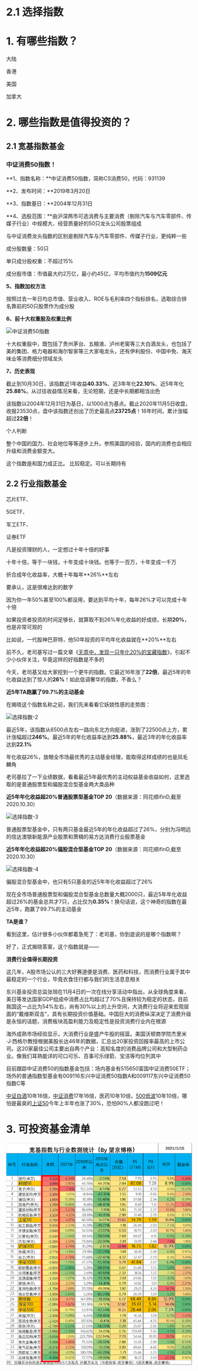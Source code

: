 # 2.1 选择指数



# 1. 有哪些指数？

大陆

香港

美国

加拿大

# 2. 哪些指数是值得投资的？

## 2.1 宽基指数基金

### **中证消费50指数！**

**1、指数名称：**中证消费50指数，简称CS消费50，代码：931139

**2、发布时间：**2019年3月20日

**3、指数基日：**2004年12月31日

**4、选股范围：**由沪深两市可选消费与主要消费（剔除汽车与汽车零部件、传媒子行业）中规模大、经营质量好的50只龙头公司股票组成

与中证消费龙头指数的区别是剔除汽车与汽车零部件、传媒子行业，更纯粹一些

成分股数量：50只

单只成分股权重：不超过15%

成分股市值：市值最大约2万亿，最小约45亿，平均市值约为**1509亿元**

**5、指数加权方法**

按照过去一年日均总市值、营业收入、ROE与毛利率四个指标排名，选取综合排名靠前的50只股票作为成分股

**6、前十大权重股及权重比例**

![中证消费50指数](/Volumes/Files/workspace/MaxNote/MaxNotes_Snowball/imgs/中证消费50指数.jpg)

十大权重股中，既包括了贵州茅台、五粮液、泸州老窖等三大白酒龙头，也包括了美的集团、格力电器和海尔智家等三大家电龙头，还有伊利股份、中国中免、海天味业等消费细分领域龙头

**7、历史表现**

截止到10月30日，该指数近1年收益**40.33%**、近3年年化**22.10%**、近5年年化**25.88%**。从过往收益情况来看，无论短期，还是中长期都相当出色

该指数以2004年12月31日为基日，以1000点为基点。截止2020年11月5日收盘，收报23530点，盘中该指数还创出了历史最高点**23725点**！16年时间，累计涨幅超过**22倍**！

个人判断

整个中国的国力、社会地位等等逐步上升。参照美国的经验，国内的消费也会相应升级和消费金额变大。

这个指数是和国力成正比。 比较稳定。可以长期持有

## 2.2 行业指数基金

芯片ETF、

5GETF、

军工ETF、

证券ETF

凡是投资理财的人，一定想过十年十倍的好事

十年十倍，等于一块钱，十年变成十块钱。也等于一百万，十年变成一千万

折合成年化收益率，大概十年每年**26%**左右

要承认，这是很难达到的数字

因为你一年50%甚至100%都没用，要达到平均十年，每年26%才可以完成十年十倍

如果投资者投资的时间足够长，就算取不到26%年化收益的好成绩，长期**20%**，也是非常可观的

比如说，一代股神巴菲特，他50年投资的平均年化收益就在**20%**左右

前不久，老司基写过一篇文章《[无意中，发现一只年化20%的宝藏指数](https://xueqiu.com/7552001880/160950180)》，引起不少小伙伴关注，毕竟这样的好指数是不多的

今天，老司基又给大家挖到一个更牛的指数。它最近16年涨了**22倍**，最近5年的年化收益达到了惊人的**26%**！如此低调奢华的指数，不香么？

**近5年TA跑赢了99.7%的主动基金**

在揭晓这个指数名称之前，我们先来看看它妖娆性感的走势图：

![选择指数-2](/Volumes/Files/workspace/MaxNote/MaxNotes_Snowball/imgs/选择指数-2.jpg)



最近5年，该指数从6500点左右一路向东北方向挺进，涨到了22500点上方，累计涨幅超过**246%**。最近5年的年化收益率达到**25.88%**，最近3年的年化收益率达到**22.1%**

年化收益26%，放眼全市场最优秀的主动基金经理，能取得这样成绩的也是凤毛麟角

老司基拉了一下业绩数据，看看最近5年最优秀的主动权益基金收益如何，这里选取的是普通股票型和偏股混合型基金两大类品种

**近5年年化收益超20%普通股票型基金TOP 20**（数据来源：同花顺ifinD,截至2020.10.30）

![选择指数-3](/Volumes/Files/workspace/MaxNote/MaxNotes_Snowball/imgs/选择指数-3.jpg)





普通股票型基金中，只有两只基金最近5年的年化收益超过了26%，分别为冯明远的信达澳银新能源产业股票和萧楠的易方达消费行业股票基金

**近5年年化收益超20%偏股混合型基金TOP 20**（数据来源：同花顺ifinD,截至2020.10.30）

![选择指数-4](/Volumes/Files/workspace/MaxNote/MaxNotes_Snowball/imgs/选择指数-4.jpg)



偏股混合型基金中，也只有5只基金的近5年年化收益超过了26%

现在全市场普通股票型和偏股混合型基金总数量大概2000只，最近5年年化收益超过26%的基金总共才7只，占比仅为**0.35%**！换句话说，这个神奇的指数在最近5年，跑赢了99.7%的主动基金

**TA是谁？**

看到这里，估计很多小伙伴都着急死了：老司基，你到底说的是哪个指数啊？

好了，正式揭晓答案，这个指数就是——

**消费行业值得长期投资**

这几年，A股市场公认的三大好赛道便是消费、医药和科技，而消费行业属于其中最稳定的一个行业，毕竟衣食住行都与我们的生活息息相关

东兴基金投资总监张旭在11月4日的一次在线分享活动中指出，从全球角度来看，美日等发达国家GDP组成中消费占比均超过了70%且保持较为稳定的状态，目前我国这一占比为54%左右，尚有30%以上的上升空间，大消费行业将迎来宏观层面的“戴维斯双击”，具有长期投资价值基础。中国巨大的消费纵深决定了消费升级是永恒的话题，消费板块高盈利能力及稳定性是投资消费行业内在根源

海外成熟市场经验显示，大消费行业是盛产牛股的摇篮。美国沃顿商学院杰里米·J·西格尔教授根据美股长达46年的数据，汇总出20家投资回报率最高的上市公司。这20家最佳公司主要出自两个产业：高知名度的消费品牌公司和大型制药企业。像我们耳熟能详的可口可乐、百事可乐绿箭、宝洁等均位列其中

目前跟踪中证消费50的指数基金包括：场内基金有515650富国中证消费50ETF；场外的普通指数型基金有009116东兴中证消费50指数A和009117东兴中证消费50指数C等

[中证白酒](https://xueqiu.com/S/SZ399997?from=status_stock_match)10年16倍，[中证消费](https://xueqiu.com/S/SH000932?from=status_stock_match)17年16倍，医药10年10倍，[500低波](https://xueqiu.com/S/SH512260?from=status_stock_match)10年10倍，哪怕是最臭的[上证50](https://xueqiu.com/S/SH000016?from=status_stock_match)今年上半年也涨了30%，恐怕90%人都没跑过吧！

# 3. 可投资基金清单

![宽指与行业数据统计](../imgs/宽指与行业数据统计.png)